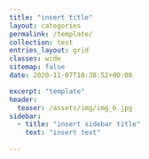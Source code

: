 ```yaml
---
title: "insert title"
layout: categories
permalink: /template/
collection: test
entries_layout: grid
classes: wide
sitemap: false
date: 2020-11-07T18:38:52+00:00

excerpt: "template"
header:
  teaser: /assets/img/img_6.jpg
sidebar:
  - title: "insert sidebar title"
    text: "insert text"
    
---
```


